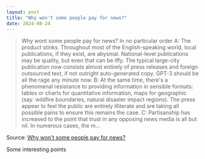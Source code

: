 ```yaml
---
layout: post
title: "Why won't some people pay for news?"
date: 2024-08-24
---
```


> Why wont some people pay for news? In no particular order A: The product
stinks.  Throughout most of the English-speaking world, local publications,
if they exist, are abysmal.  National-level publications may be quality,
but even that can be iffy.  The typical large-city publication now consists
almost entirely of press releases and foreign outsourced text, if not
outright auto-generated copy.  GPT-3 should be all the rage any minute now.
B: At the same time, there's a phenomenal resistance to providing
information in sensible formats:  tables or charts for quantitative
information, maps for geographic (say:  wildfire boundaries, natural
disaster impact regions).  The press appear to feel the public are entirely
illiterate and are taking all possible pains to ensure this remains the
case. C: Partisanship has increased to the point that trust in any opposing
news media is all but nil.  In numerous cases, the m...

Source: [Why won't some people pay for news?](
https://diaspora.glasswings.com/posts/867c94d0ba87013aca41448a5b29e257)

Some interesting points


